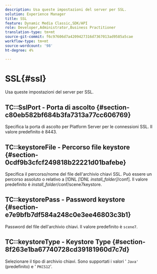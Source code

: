 ```yaml
---
description: Usa queste impostazioni del server per SSL.
solution: Experience Manager
title: SSL
feature: Dynamic Media Classic,SDK/API
role: Developer,Administrator,Business Practitioner
translation-type: tm+mt
source-git-commit: f6c97606d7a4209427316d7367013ad9585a5cae
workflow-type: tm+mt
source-wordcount: '98'
ht-degree: 4%

---
```



# SSL{#ssl}

Usa queste impostazioni del server per SSL.

## TC::SslPort - Porta di ascolto {#section-c80eb582bf684b3fa7313a77cc606769}

Specifica la porta di ascolto per Platform Server per le connessioni SSL. Il valore predefinito è 8443.

## TC::keystoreFile - Percorso file keystore {#section-0cdf9b3cfcf249818b22221d01bafebe}

Specifica il percorso/nome del file dell&#39;archivio chiavi SSL. Può essere un percorso assoluto o relativo a [!DNL *[!DNL install_folder]*/conf]. Il valore predefinito è *install_folder*/conf/scene7keystore.

## TC::keystorePass - Password keystore {#section-e7e9bfb7df584a248c0e3ee46803c3b1}

Password del file dell&#39;archivio chiavi. Il valore predefinito è `scene7`.

## TC::keystoreType - Keystore Type {#section-8f263e1ba67740728cd39181960d7c7d}

Selezionare il tipo di archivio chiavi. Sono supportati i valori &#39; `Java'` (predefinito) e &#39; `PKCS12`&#39;.
